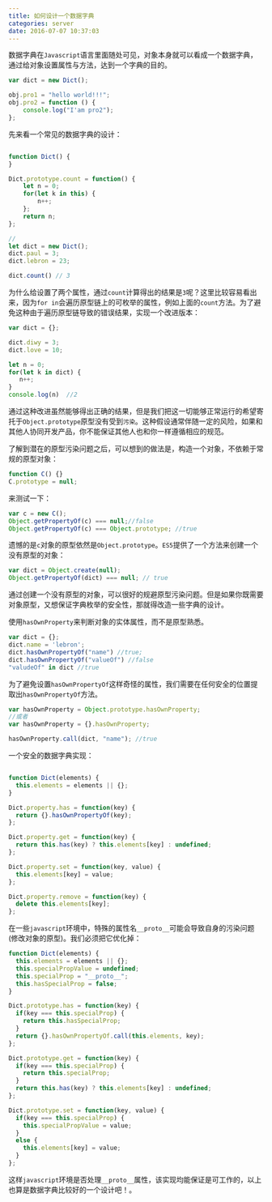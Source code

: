 ```yaml
---
title: 如何设计一个数据字典
categories: server
date: 2016-07-07 10:37:03
---
```

数据字典在`Javascript`语言里面随处可见，对象本身就可以看成一个数据字典，通过给对象设置属性与方法，达到一个字典的目的。  
```javascript  
var dict = new Dict();

obj.pro1 = "hello world!!!";
obj.pro2 = function () {
    console.log("I'am pro2");
};

```  

先来看一个常见的数据字典的设计：  

```javascript

function Dict() {
}

Dict.prototype.count = function() {
    let n = 0;
    for(let k in this) {
        n++;
    };
    return n;
};

//
let dict = new Dict();
dict.paul = 3;
dict.lebron = 23;

dict.count() // 3  
```   

为什么给设置了两个属性，通过`count`计算得出的结果是`3`呢？这里比较容易看出来，因为`for in`会遍历原型链上的可枚举的属性，例如上面的`count`方法。为了避免这种由于遍历原型链导致的错误结果，实现一个改进版本：  

```javascript  
var dict = {};

dict.diwy = 3;
dict.love = 10;

let n = 0;
for(let k in dict) {
   n++;
}
console.log(n)  //2
```   

通过这种改进虽然能够得出正确的结果，但是我们把这一切能够正常运行的希望寄托于`Object.prototype`原型没有受到`污染`。这种假设通常伴随一定的风险，如果和其他人协同开发产品，你不能保证其他人也和你一样遵循相应的规范。  

了解到潜在的原型污染问题之后，可以想到的做法是，构造一个对象，不依赖于常规的原型对象：  

```javascript
function C() {}
C.prototype = null;
```  

来测试一下：  
```javascript
var c = new C();
Object.getPropertyOf(c) === null;//false
Object.getPropertyOf(c) === Object.prototype; //true
```  

遗憾的是`c`对象的原型依然是`Object.prototype`。`ES5`提供了一个方法来创建一个没有原型的对象：  
```javascript  
var dict = Object.create(null);
Object.getPropertyOf(dict) === null; // true
```  

通过创建一个没有原型的对象，可以很好的规避原型污染问题。但是如果你既需要对象原型，又想保证字典枚举的安全性，那就得改造一些字典的设计。  

使用`hasOwnProperty`来判断对象的实体属性，而不是原型熟悉。  
```javascript  
var dict = {};
dict.name = 'lebron';
dict.hasOwnPropertyOf("name") //true;
dict.hasOwnPropertyOf("valueOf") //false
"valudeOf" in dict //true
```  

为了避免设置`hasOwnPropertyOf`这样奇怪的属性，我们需要在任何安全的位置提取出`hasOwnPropertyOf`方法。  
```javascript
var hasOwnProperty = Object.prototype.hasOwnProperty;
//或者  
var hasOwnProperty = {}.hasOwnProperty;  

hasOwnProperty.call(dict, "name"); //true
```  

一个安全的数据字典实现：  
```javascript  

function Dict(elements) {
  this.elements = elements || {};
}

Dict.property.has = function(key) {
  return {}.hasOwnPropertyOf(key);
};

Dict.property.get = function(key) {
  return this.has(key) ? this.elements[key] : undefined;
};

Dict.property.set = function(key, value) {
  this.elements[key] = value;
};

Dict.property.remove = function(key) {
  delete this.elements[key];
};

```  

在一些`javascript`环境中，特殊的属性名`__proto__`可能会导致自身的污染问题(修改对象的原型)。我们必须把它优化掉：  

```javascript
function Dict(elements) {
  this.elements = elements || {};
  this.specialPropValue = undefined;
  this.specialProp = "__proto__";
  this.hasSpecialProp = false;
}

Dict.prototype.has = function(key) {
  if(key === this.specialProp) {
    return this.hasSpecialProp;
  }
  return {}.hasOwnPropertyOf.call(this.elements, key);
};

Dict.prototype.get = function(key) {
  if(key === this.specialProp) {
    return this.specialProp;
  }
  return this.has(key) ? this.elements[key] : undefined;
};

Dict.prototype.set = function(key, value) {
  if(key === this.specialProp) {
    this.specialPropValue = value;
  }
  else {
    this.elements[key] = value;
  }
};

```

这样`javascript`环境是否处理`__proto__`属性，该实现均能保证是可工作的，以上也算是数据字典比较好的一个设计吧！。





